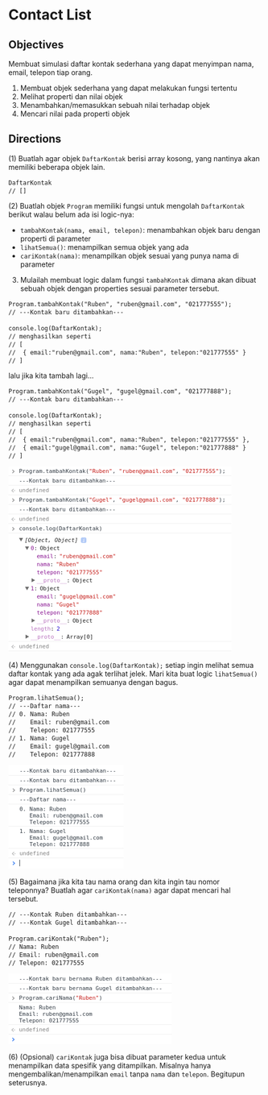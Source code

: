 # Contact List

## Objectives

Membuat simulasi daftar kontak sederhana yang dapat menyimpan nama, email, telepon tiap orang.

1. Membuat objek sederhana yang dapat melakukan fungsi tertentu
2. Melihat properti dan nilai objek
3. Menambahkan/memasukkan sebuah nilai terhadap objek
4. Mencari nilai pada properti objek

## Directions

(1) Buatlah agar objek `DaftarKontak` berisi array kosong, yang nantinya akan memiliki beberapa objek lain.

```
DaftarKontak
// []
```

(2) Buatlah objek `Program` memiliki fungsi untuk mengolah `DaftarKontak` berikut walau belum ada isi logic-nya:
   - `tambahKontak(nama, email, telepon)`: menambahkan objek baru dengan properti di parameter
   - `lihatSemua()`: menampilkan semua objek yang ada
   - `cariKontak(nama)`: menampilkan objek sesuai yang punya nama di parameter

3. Mulailah membuat logic dalam fungsi `tambahKontak` dimana akan dibuat sebuah objek dengan properties sesuai parameter tersebut.

```
Program.tambahKontak("Ruben", "ruben@gmail.com", "021777555");
// ---Kontak baru ditambahkan---

console.log(DaftarKontak);
// menghasilkan seperti
// [
//  { email:"ruben@gmail.com", nama:"Ruben", telepon:"021777555" }
// ]
```

lalu jika kita tambah lagi...

```
Program.tambahKontak("Gugel", "gugel@gmail.com", "021777888");
// ---Kontak baru ditambahkan---

console.log(DaftarKontak);
// menghasilkan seperti
// [
//  { email:"ruben@gmail.com", nama:"Ruben", telepon:"021777555" },
//  { email:"gugel@gmail.com", nama:"Gugel", telepon:"021777888" }
// ]
```

![tambah kontak](assets/contact-tambahkontak.png)

(4) Menggunakan `console.log(DaftarKontak);` setiap ingin melihat semua daftar kontak yang ada agak terlihat jelek. Mari kita buat logic `lihatSemua()` agar dapat menampilkan semuanya dengan bagus.

```
Program.lihatSemua();
// ---Daftar nama---
// 0. Nama: Ruben
//    Email: ruben@gmail.com
//    Telepon: 021777555
// 1. Nama: Gugel
//    Email: gugel@gmail.com
//    Telepon: 021777888
```

![lihat semua](assets/contact-lihatsemua.png)

(5) Bagaimana jika kita tau nama orang dan kita ingin tau nomor teleponnya? Buatlah agar `cariKontak(nama)` agar dapat mencari hal tersebut.

```
// ---Kontak Ruben ditambahkan---
// ---Kontak Gugel ditambahkan---

Program.cariKontak("Ruben");
// Nama: Ruben
// Email: ruben@gmail.com
// Telepon: 021777555
```

![cari nama](assets/contact-carikontak.png)

(6) (Opsional) `cariKontak` juga bisa dibuat parameter kedua untuk menampilkan data spesifik yang ditampilkan. Misalnya hanya mengembalikan/menampilkan `email` tanpa `nama` dan `telepon`. Begitupun seterusnya.
